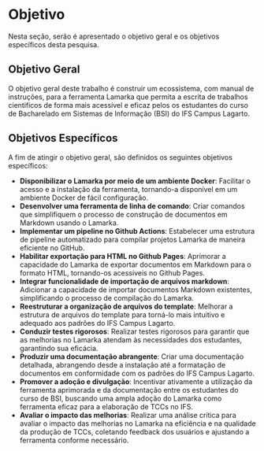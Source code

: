 # Objetivo

Nesta seção, serão é apresentado o objetivo geral e os objetivos específicos desta pesquisa.

## Objetivo Geral

O objetivo geral deste trabalho é construir um ecossistema, com manual de instruções, para a ferramenta Lamarka que permita a escrita de trabalhos cientificos de forma mais acessível e eficaz pelos os estudantes do curso de Bacharelado em Sistemas de Informação (BSI) do IFS Campus Lagarto.

## Objetivos Específicos

A fim de atingir o objetivo geral, são definidos os seguintes objetivos específicos:

- **Disponibilizar o Lamarka por meio de um ambiente Docker**: Facilitar o acesso e a instalação da ferramenta, tornando-a disponível em um ambiente Docker de fácil configuração.
- **Desenvolver uma ferramenta de linha de comando**: Criar comandos que simplifiquem o processo de construção de documentos em Markdown usando o Lamarka.
- **Implementar um pipeline no Github Actions**: Estabelecer uma estrutura de pipeline automatizado para compilar projetos Lamarka de maneira eficiente no GitHub.
- **Habilitar exportação para HTML no Github Pages**: Aprimorar a capacidade do Lamarka de exportar documentos em Markdown para o formato HTML, tornando-os acessíveis no Github Pages.
- **Integrar funcionalidade de importação de arquivos markdown**: Adicionar a capacidade de importar documentos Markdown existentes, simplificando o processo de compilação do Lamarka.
- **Reestruturar a organização de arquivos do template**: Melhorar a estrutura de arquivos do template para torná-lo mais intuitivo e adequado aos padrões do IFS Campus Lagarto.
- **Conduzir testes rigorosos**: Realizar testes rigorosos para garantir que as melhorias no Lamarka atendam às necessidades dos estudantes, garantindo sua eficácia.
- **Produzir uma documentação abrangente**: Criar uma documentação detalhada, abrangendo desde a instalação até a formatação de documentos em conformidade com os padrões do IFS Campus Lagarto.
- **Promover a adoção e divulgação**: Incentivar ativamente a utilização da ferramenta aprimorada e da documentação entre os estudantes do curso de BSI, buscando uma ampla adoção do Lamarka como ferramenta eficaz para a elaboração de TCCs no IFS.
- **Avaliar o impacto das melhorias**: Realizar uma análise crítica para avaliar o impacto das melhorias no Lamarka na eficiência e na qualidade da produção de TCCs, coletando feedback dos usuários e ajustando a ferramenta conforme necessário.
